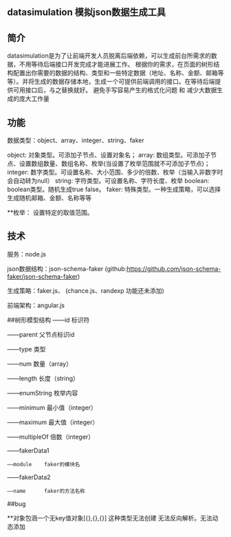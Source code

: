 ## datasimulation 模拟json数据生成工具

## 简介
datasimulation是为了让前端开发人员脱离后端依赖，可以生成前台所需求的数据，不用等待后端接口开发完成才能进展工作。
根据你的需求，在页面的树形结构配置出你需要的数据的结构、类型和一些特定数据（地址、名称、金额、邮箱等等）。并将生成的数据存储本地，生成一个可提供前端调用的接口。在等待后端提供可用接口后，与之替换就好。
避免手写容易产生的格式化问题 和 减少大数据生成的庞大工作量

## 功能
数据类型：object、array、integer、string、faker

object:		对象类型。可添加子节点、设置对象名；
array: 		数组类型。可添加子节点、设置数组数量、数组名称、枚举(当设置了枚举范围就不可添加子节点)；
integer:	数字类型。可设置名称、大小范围、多少的倍数、枚举（当输入非数字时会自动转为null）
string:		字符类型。可设置名称、字符长度、枚举
boolean: 	boolean类型。随机生成true false。
faker:		特殊类型。一种生成策略，可以选择生成随机邮箱、金额、名称等等

**枚举：	设置特定的取值范围。

## 技术
服务：node.js

json数据结构：json-schema-faker (github:https://github.com/json-schema-faker/json-schema-faker) 

生成策略：faker.js、 (chance.js、randexp 功能还未添加)

前端架构：angular.js


##树形模型结构
——id			标识符

——parent		父节点标识id

——type			类型

——num			数量（array）

——length		长度（string）

——enumString	枚举内容

——minimum		最小值（integer）

——maximum		最大值（integer）

——multipleOf	倍数（integer）

——fakerData1

	——module	faker的模块名
	
——fakerData2

	——name		faker的方法名称
	

##bug

**对象包涵一个无key值对象[{},{},{}]  这种类型无法创建 无法反向解析。无法动态添加
